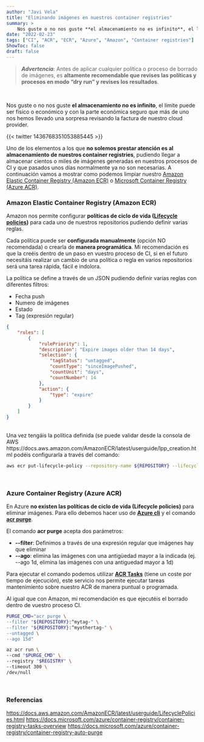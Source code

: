 ```yaml
---
author: "Javi Vela"
title: "Eliminando imágenes en nuestros container registries"
summary: >
    Nos guste o no nos guste **el almacenamiento no es infinito**, el límite puede ser físico o económico y con la parte económica seguro que más de uno nos hemos llevado una sorpresa revisando la factura de nuestro cloud provider. 
date: "2022-02-23"
tags: ["CI", "ACR", "ECR", "Azure", "Amazon", "Container registries"]
ShowToc: false
draft: false
---
```

> _**Advertencia**_: Antes de aplicar cualquier política o proceso de borrado de imágenes, es **altamente recomendable que revises las políticas y procesos en modo “dry run” y revises los resultados**.

<br/>

Nos guste o no nos guste **el almacenamiento no es infinito**, el límite puede ser físico o económico y con la parte económica seguro que más de uno nos hemos llevado una sorpresa revisando la factura de nuestro cloud provider. 

{{< twitter 1436768351053885445 >}}

Uno de los elementos a los que **no solemos prestar atención es al almacenamiento de nuestros container registries**, pudiendo llegar a almacenar cientos o miles de imágenes generadas en nuestros procesos de CI y que pasados unos días normalmente ya no son necesarias. A continuación vamos a mostrar como podemos limpiar nuestro [Amazon Elastic Container Registry (Amazon ECR)](https://aws.amazon.com/ecr/) o [Microsoft Container Registry (Azure ACR)](https://azure.microsoft.com/services/container-registry/).
<br/>

### Amazon Elastic Container Registry (Amazon ECR)
Amazon nos permite configurar **políticas de ciclo de vida ([Lifecycle policies](https://docs.aws.amazon.com/AmazonECR/latest/userguide/LifecyclePolicies.html))** para cada uno de nuestros repositorios pudiendo definir varias reglas.

Cada política puede ser **configurada manualmente** (opción NO recomendada) o crearla de **manera programática**. Mi recomendación es que la creéis dentro de un paso en vuestro proceso de CI, si en el futuro necesitáis realizar un cambio de una política o regla en varios repositorios será una tarea rápida, fácil e indolora.

La política se define a través de un JSON pudiendo definir varias reglas con diferentes filtros:
- Fecha push
- Numero de imágenes 
- Estado
- Tag (expresión regular)

``` JSON 
{
    "rules": [
        {
            "rulePriority": 1,
            "description": "Expire images older than 14 days",
            "selection": {
                "tagStatus": "untagged",
                "countType": "sinceImagePushed",
                "countUnit": "days",
                "countNumber": 14
            },
            "action": {
                "type": "expire"
            }
        }
    ]
}
``` 
<br/>
Una vez tengáis la política definida (se puede validar desde la consola de AWS https://docs.aws.amazon.com/AmazonECR/latest/userguide/lpp_creation.html podéis configurarla a través del comando:

``` bash
aws ecr put-lifecycle-policy --repository-name ${REPOSITORY} --lifecycle-policy-text file://ecr_lifecycle_policy.json
```
<br/>

### Azure Container Registry (Azure ACR)
En Azure **no existen las políticas de ciclo de vida (Lifecycle policies)** para eliminar imágenes. Para ello debemos hacer uso de **[Azure cli](https://docs.microsoft.com/cli/azure/install-azure-cli)** y el comando **[acr purge](https://docs.microsoft.com/azure/container-registry/container-registry-auto-purge)**.

El comando **acr purge** acepta dos parámetros:
- **--filter**: Definimos a través de una expresión regular que imágenes hay que eliminar
- **--ago**: elimina las imágenes con una antigüedad mayor a la indicada (ej. --ago 1d, elimina las imágenes con una antiguedad mayor a 1d)

Para ejecutar el comando podemos utilizar **[ACR Tasks](https://docs.microsoft.com/azure/container-registry/container-registry-tasks-overview)** (tiene un coste por tiempo de ejecución), este servicio nos permite ejecutar tareas mantenimiento sobre nuestro ACR de manera puntual o programada.

Al igual que con Amazon, mi recomendación es que ejecutéis el borrado dentro de vuestro proceso CI.

``` bash
PURGE_CMD="acr purge \
--filter "${REPOSITORY}:^mytag-" \
--filter "${REPOSITORY}:^myothertag-" \
--untagged \
--ago 15d"

az acr run \
--cmd "$PURGE_CMD" \
--registry "$REGISTRY" \
--timeout 300 \
/dev/null
```
<br/>

### Referencias
https://docs.aws.amazon.com/AmazonECR/latest/userguide/LifecyclePolicies.html
https://docs.microsoft.com/azure/container-registry/container-registry-tasks-overview
https://docs.microsoft.com/azure/container-registry/container-registry-auto-purge
